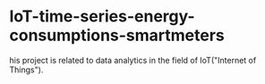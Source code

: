 # IoT-time-series-energy-consumptions-smartmeters
his project is related to data analytics in the field of IoT("Internet of Things").

